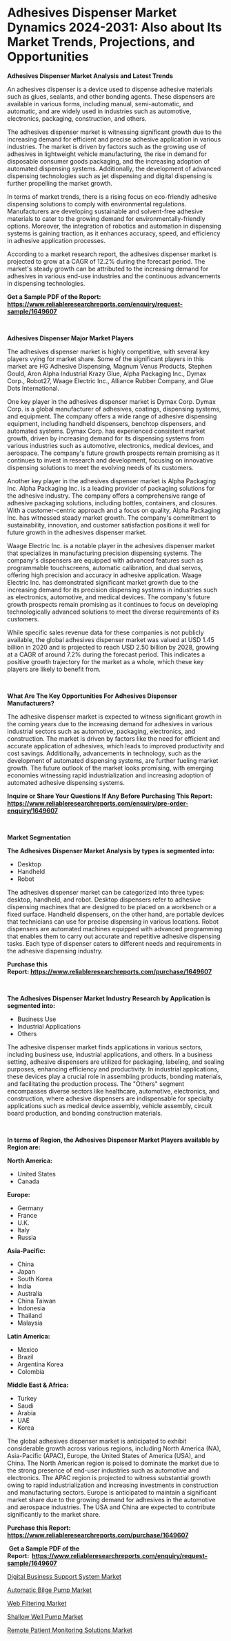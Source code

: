 <p><h1>Adhesives Dispenser Market Dynamics 2024-2031: Also about Its Market Trends, Projections, and Opportunities</h1></p><p><strong>Adhesives Dispenser Market Analysis and Latest Trends</strong></p>
<p><p>An adhesives dispenser is a device used to dispense adhesive materials such as glues, sealants, and other bonding agents. These dispensers are available in various forms, including manual, semi-automatic, and automatic, and are widely used in industries such as automotive, electronics, packaging, construction, and others.</p><p>The adhesives dispenser market is witnessing significant growth due to the increasing demand for efficient and precise adhesive application in various industries. The market is driven by factors such as the growing use of adhesives in lightweight vehicle manufacturing, the rise in demand for disposable consumer goods packaging, and the increasing adoption of automated dispensing systems. Additionally, the development of advanced dispensing technologies such as jet dispensing and digital dispensing is further propelling the market growth.</p><p>In terms of market trends, there is a rising focus on eco-friendly adhesive dispensing solutions to comply with environmental regulations. Manufacturers are developing sustainable and solvent-free adhesive materials to cater to the growing demand for environmentally-friendly options. Moreover, the integration of robotics and automation in dispensing systems is gaining traction, as it enhances accuracy, speed, and efficiency in adhesive application processes.</p><p>According to a market research report, the adhesives dispenser market is projected to grow at a CAGR of 12.2% during the forecast period. The market's steady growth can be attributed to the increasing demand for adhesives in various end-use industries and the continuous advancements in dispensing technologies.</p></p>
<p><strong>Get a Sample PDF of the Report:&nbsp; <a href="https://www.reliableresearchreports.com/enquiry/request-sample/1649607">https://www.reliableresearchreports.com/enquiry/request-sample/1649607</a></strong></p>
<p>&nbsp;</p>
<p><strong>Adhesives Dispenser Major Market Players</strong></p>
<p><p>The adhesives dispenser market is highly competitive, with several key players vying for market share. Some of the significant players in this market are HG Adhesive Dispensing, Magnum Venus Products, Stephen Gould, Aron Alpha Industrial Krazy Glue, Alpha Packaging Inc., Dymax Corp., Robot27, Waage Electric Inc., Alliance Rubber Company, and Glue Dots International.</p><p>One key player in the adhesives dispenser market is Dymax Corp. Dymax Corp. is a global manufacturer of adhesives, coatings, dispensing systems, and equipment. The company offers a wide range of adhesive dispensing equipment, including handheld dispensers, benchtop dispensers, and automated systems. Dymax Corp. has experienced consistent market growth, driven by increasing demand for its dispensing systems from various industries such as automotive, electronics, medical devices, and aerospace. The company's future growth prospects remain promising as it continues to invest in research and development, focusing on innovative dispensing solutions to meet the evolving needs of its customers.</p><p>Another key player in the adhesives dispenser market is Alpha Packaging Inc. Alpha Packaging Inc. is a leading provider of packaging solutions for the adhesive industry. The company offers a comprehensive range of adhesive packaging solutions, including bottles, containers, and closures. With a customer-centric approach and a focus on quality, Alpha Packaging Inc. has witnessed steady market growth. The company's commitment to sustainability, innovation, and customer satisfaction positions it well for future growth in the adhesives dispenser market.</p><p>Waage Electric Inc. is a notable player in the adhesives dispenser market that specializes in manufacturing precision dispensing systems. The company's dispensers are equipped with advanced features such as programmable touchscreens, automatic calibration, and dual servos, offering high precision and accuracy in adhesive application. Waage Electric Inc. has demonstrated significant market growth due to the increasing demand for its precision dispensing systems in industries such as electronics, automotive, and medical devices. The company's future growth prospects remain promising as it continues to focus on developing technologically advanced solutions to meet the diverse requirements of its customers.</p><p>While specific sales revenue data for these companies is not publicly available, the global adhesives dispenser market was valued at USD 1.45 billion in 2020 and is projected to reach USD 2.50 billion by 2028, growing at a CAGR of around 7.2% during the forecast period. This indicates a positive growth trajectory for the market as a whole, which these key players are likely to benefit from.</p></p>
<p>&nbsp;</p>
<p><strong>What Are The Key Opportunities For Adhesives Dispenser Manufacturers?</strong></p>
<p><p>The adhesive dispenser market is expected to witness significant growth in the coming years due to the increasing demand for adhesives in various industrial sectors such as automotive, packaging, electronics, and construction. The market is driven by factors like the need for efficient and accurate application of adhesives, which leads to improved productivity and cost savings. Additionally, advancements in technology, such as the development of automated dispensing systems, are further fueling market growth. The future outlook of the market looks promising, with emerging economies witnessing rapid industrialization and increasing adoption of automated adhesive dispensing systems.</p></p>
<p><strong>Inquire or Share Your Questions If Any Before Purchasing This Report: <a href="https://www.reliableresearchreports.com/enquiry/pre-order-enquiry/1649607">https://www.reliableresearchreports.com/enquiry/pre-order-enquiry/1649607</a></strong></p>
<p>&nbsp;</p>
<p><strong>Market Segmentation</strong></p>
<p><strong>The Adhesives Dispenser Market Analysis by types is segmented into:</strong></p>
<p><ul><li>Desktop</li><li>Handheld</li><li>Robot</li></ul></p>
<p><p>The adhesives dispenser market can be categorized into three types: desktop, handheld, and robot. Desktop dispensers refer to adhesive dispensing machines that are designed to be placed on a workbench or a fixed surface. Handheld dispensers, on the other hand, are portable devices that technicians can use for precise dispensing in various locations. Robot dispensers are automated machines equipped with advanced programming that enables them to carry out accurate and repetitive adhesive dispensing tasks. Each type of dispenser caters to different needs and requirements in the adhesive dispensing industry.</p></p>
<p><strong>Purchase this Report:&nbsp;<a href="https://www.reliableresearchreports.com/purchase/1649607">https://www.reliableresearchreports.com/purchase/1649607</a></strong></p>
<p>&nbsp;</p>
<p><strong>The Adhesives Dispenser Market Industry Research by Application is segmented into:</strong></p>
<p><ul><li>Business Use</li><li>Industrial Applications</li><li>Others</li></ul></p>
<p><p>The adhesive dispenser market finds applications in various sectors, including business use, industrial applications, and others. In a business setting, adhesive dispensers are utilized for packaging, labeling, and sealing purposes, enhancing efficiency and productivity. In industrial applications, these devices play a crucial role in assembling products, bonding materials, and facilitating the production process. The "Others" segment encompasses diverse sectors like healthcare, automotive, electronics, and construction, where adhesive dispensers are indispensable for specialty applications such as medical device assembly, vehicle assembly, circuit board production, and bonding construction materials.</p></p>
<p>&nbsp;</p>
<p><strong>In terms of Region, the Adhesives Dispenser Market Players available by Region are:</strong></p>
<p>
    <p> <strong> North America: </strong>
        <ul>
            <li>United States</li>
            <li>Canada</li>
        </ul>
        </p> 
    <p> <strong> Europe: </strong>
        <ul>
            <li>Germany</li>
            <li>France</li>
            <li>U.K.</li>
            <li>Italy</li>
            <li>Russia</li>
        </ul>
        </p> 
    <p> <strong> Asia-Pacific: </strong>
        <ul>
            <li>China</li>
            <li>Japan</li>
            <li>South Korea</li>
            <li>India</li>
            <li>Australia</li>
            <li>China Taiwan</li>
            <li>Indonesia</li>
            <li>Thailand</li>
            <li>Malaysia</li>
        </ul>
        </p> 
    <p> <strong> Latin America: </strong>
        <ul>
            <li>Mexico</li>
            <li>Brazil</li>
            <li>Argentina Korea</li>
            <li>Colombia</li>
        </ul>
        </p> 
    <p> <strong> Middle East & Africa: </strong>
        <ul>
            <li>Turkey</li>
            <li>Saudi</li>
            <li>Arabia</li>
            <li>UAE</li>
            <li>Korea</li>
        </ul>
    </p>
    </p>
<p><p>The global adhesives dispenser market is anticipated to exhibit considerable growth across various regions, including North America (NA), Asia-Pacific (APAC), Europe, the United States of America (USA), and China. The North American region is poised to dominate the market due to the strong presence of end-user industries such as automotive and electronics. The APAC region is projected to witness substantial growth owing to rapid industrialization and increasing investments in construction and manufacturing sectors. Europe is anticipated to maintain a significant market share due to the growing demand for adhesives in the automotive and aerospace industries. The USA and China are expected to contribute significantly to the market share.</p></p>
<p><strong>Purchase this Report: <a href="https://www.reliableresearchreports.com/purchase/1649607">https://www.reliableresearchreports.com/purchase/1649607</a></strong></p>
<p>&nbsp;<strong>Get a Sample PDF of the Report:&nbsp;&nbsp;<a href="https://www.reliableresearchreports.com/enquiry/request-sample/1649607">https://www.reliableresearchreports.com/enquiry/request-sample/1649607</a></strong></p>
<p><strong></strong></p>
<p><p><a href="https://medium.com/@v25590012/digital-business-support-system-market-analysis-its-cagr-market-segmentation-and-global-industry-4fcae624dd1b">Digital Business Support System Market</a></p><p><a href="https://github.com/GroverBarry/Market-Research-Report-List-3/blob/main/automatic-bilge-pump-market.md">Automatic Bilge Pump Market</a></p><p><a href="https://medium.com/@v25590012/web-filtering-market-comprehensive-assessment-by-type-application-and-geography-810f4c2ee96a">Web Filtering Market</a></p><p><a href="https://github.com/RickHolmes3/Market-Research-Report-List-2/blob/main/shallow-well-pump-market.md">Shallow Well Pump Market</a></p><p><a href="https://medium.com/@v25590012/remote-patient-monitoring-solutions-market-size-and-market-trends-complete-industry-overview-2023-a5a43057a42e">Remote Patient Monitoring Solutions Market</a></p></p>